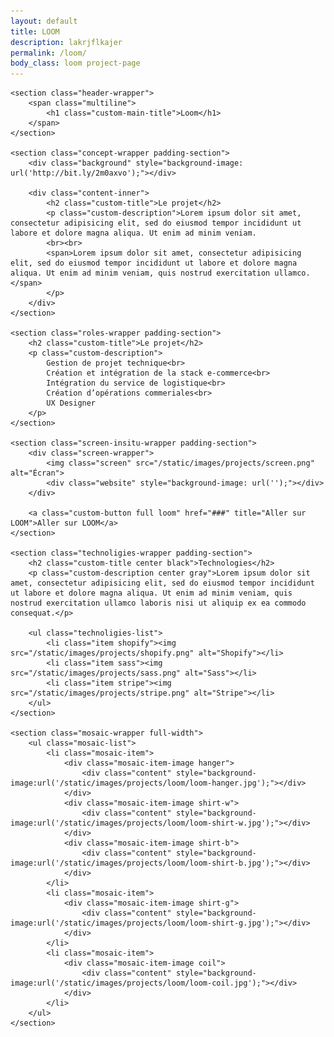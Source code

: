 ```yaml
---
layout: default
title: LOOM
description: lakrjflkajer
permalink: /loom/
body_class: loom project-page
---
```


<section class="project-wrapper">

    <section class="header-wrapper">
        <span class="multiline">
            <h1 class="custom-main-title">Loom</h1>
        </span>
    </section>

    <section class="concept-wrapper padding-section">
        <div class="background" style="background-image: url('http://bit.ly/2m0axvo');"></div>

        <div class="content-inner">
            <h2 class="custom-title">Le projet</h2>
            <p class="custom-description">Lorem ipsum dolor sit amet, consectetur adipisicing elit, sed do eiusmod tempor incididunt ut labore et dolore magna aliqua. Ut enim ad minim veniam.
            <br><br>
            <span>Lorem ipsum dolor sit amet, consectetur adipisicing elit, sed do eiusmod tempor incididunt ut labore et dolore magna aliqua. Ut enim ad minim veniam, quis nostrud exercitation ullamco.</span>
            </p>
        </div>
    </section>

    <section class="roles-wrapper padding-section">
        <h2 class="custom-title">Le projet</h2>
        <p class="custom-description">
            Gestion de projet technique<br>
            Création et intégration de la stack e-commerce<br>
            Intégration du service de logistique<br>
            Création d’opérations commeriales<br>
            UX Designer
        </p>
    </section>

    <section class="screen-insitu-wrapper padding-section">
        <div class="screen-wrapper">
            <img class="screen" src="/static/images/projects/screen.png" alt="Écran">
            <div class="website" style="background-image: url('');"></div>
        </div>

        <a class="custom-button full loom" href="###" title="Aller sur LOOM">Aller sur LOOM</a>
    </section>

    <section class="technoligies-wrapper padding-section">
        <h2 class="custom-title center black">Technologies</h2>
        <p class="custom-description center gray">Lorem ipsum dolor sit amet, consectetur adipisicing elit, sed do eiusmod tempor incididunt ut labore et dolore magna aliqua. Ut enim ad minim veniam, quis nostrud exercitation ullamco laboris nisi ut aliquip ex ea commodo consequat.</p>

        <ul class="technoligies-list">
            <li class="item shopify"><img src="/static/images/projects/shopify.png" alt="Shopify"></li>
            <li class="item sass"><img src="/static/images/projects/sass.png" alt="Sass"></li>
            <li class="item stripe"><img src="/static/images/projects/stripe.png" alt="Stripe"></li>
        </ul>
    </section>

    <section class="mosaic-wrapper full-width">
        <ul class="mosaic-list">
            <li class="mosaic-item">
                <div class="mosaic-item-image hanger">
                    <div class="content" style="background-image:url('/static/images/projects/loom/loom-hanger.jpg');"></div>
                </div>
                <div class="mosaic-item-image shirt-w">
                    <div class="content" style="background-image:url('/static/images/projects/loom/loom-shirt-w.jpg');"></div>
                </div>
                <div class="mosaic-item-image shirt-b">
                    <div class="content" style="background-image:url('/static/images/projects/loom/loom-shirt-b.jpg');"></div>
                </div>
            </li>
            <li class="mosaic-item">
                <div class="mosaic-item-image shirt-g">
                    <div class="content" style="background-image:url('/static/images/projects/loom/loom-shirt-g.jpg');"></div>
                </div>
            </li>
            <li class="mosaic-item">
                <div class="mosaic-item-image coil">
                    <div class="content" style="background-image:url('/static/images/projects/loom/loom-coil.jpg');"></div>
                </div>
            </li>
        </ul>
    </section>

</section>